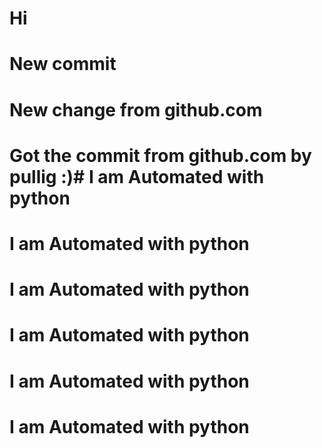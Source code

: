# Hi

# New commit

# New change from github.com

# Got the commit from github.com by pullig  :)# I am Automated with python

# I am Automated with python

# I am Automated with python

# I am Automated with python

# I am Automated with python

# I am Automated with python
